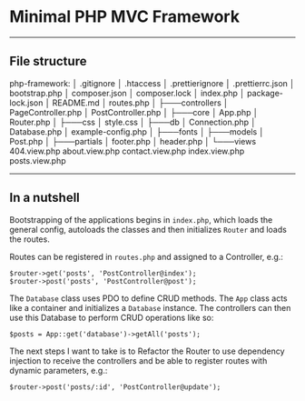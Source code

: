 # Minimal PHP MVC Framework

---

## File structure

php-framework:
│   .gitignore
│   .htaccess
│   .prettierignore
│   .prettierrc.json
│   bootstrap.php
│   composer.json
│   composer.lock
│   index.php
│   package-lock.json
│   README.md
│   routes.php
│
├───controllers
│       PageController.php
│       PostController.php
│
├───core
│       App.php
│       Router.php
│
├───css
│       style.css
│
├───db
│       Connection.php
│       Database.php
│       example-config.php
│
├───fonts
│
├───models
│       Post.php
│
├───partials
│       footer.php
│       header.php
│
└───views
        404.view.php
        about.view.php
        contact.view.php
        index.view.php
        posts.view.php

---

## In a nutshell

Bootstrapping of the applications begins in `index.php`, which loads the general config, autoloads the classes and then initializes `Router` and loads the routes.

Routes can be registered in `routes.php` and assigned to a Controller, e.g.:

```
$router->get('posts', 'PostController@index');
$router->post('posts', 'PostController@post');
```

The `Database` class uses PDO to define CRUD methods.
The `App` class acts like a container and initializes a `Database` instance. The controllers can then use this Database to perform CRUD operations like so:

```
$posts = App::get('database')->getAll('posts');
```

The next steps I want to take is to Refactor the Router to use dependency injection to receive the controllers and be able to register routes with dynamic parameters, e.g.:

```
$router->post('posts/:id', 'PostController@update');
```
